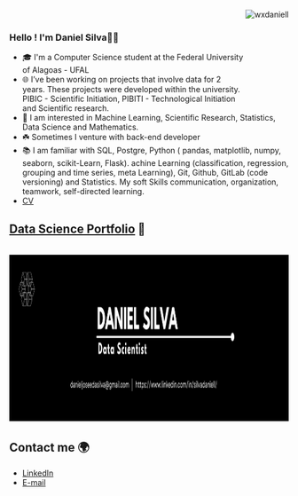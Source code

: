 </br>
<img align="right" height="180" alt="wxdaniell" src="https://user-images.githubusercontent.com/74038190/250967624-b3fef2db-e671-4610-bb84-1d65533dc5fb.gif">
</br>

### Hello ! I'm Daniel Silva🙋‍♂️
- 🎓 I'm a Computer Science student at the Federal University of Alagoas - UFAL
- 🌐 I’ve been working on projects that involve data for 2 years. These projects were developed within the university. PIBIC - Scientific Initiation, PIBITI - Technological Initiation and 
Scientific research.
- 🎲 I am interested in Machine Learning, Scientific Research, Statistics, Data Science and Mathematics.
- ☘️ Sometimes I venture with back-end developer
- 📚 I am familiar with SQL, Postgre, Python ( pandas, matplotlib, numpy, seaborn, scikit-Learn, Flask). achine Learning (classification, regression, grouping and time series, meta Learning), Git, Github, GitLab (code versioning) and Statistics. My soft Skills communication, organization, teamwork, self-directed learning.
- [CV](https://github.com/silvadaniell/Data-Science-Potifolio/blob/main/Files/resume_DanieljdaSilva.pdf)  

## [**Data Science Portfolio**](https://github.com/silvadaniell/Data-Science-Potifolio) :game_die:
</br>
<img  height="300" alt="wxdaniell" src="https://github.com/silvadaniell/Data-Science-Potifolio/blob/main/Files/images/silvadaniell.png">
</br>

## Contact me 🌍
* [LinkedIn](https://www.linkedin.com/in/silvadaniell/)  
* [E-mail](danieljoseedasilva@gmail.com)

